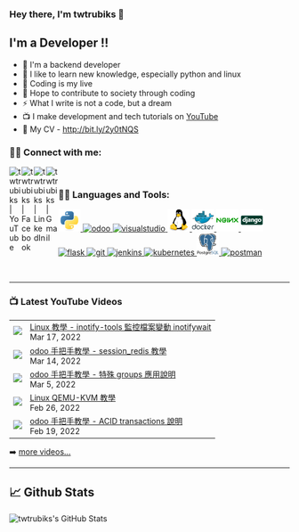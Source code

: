 ### Hey there, I'm twtrubiks 👋

## I'm a Developer !!

- 🔭 I'm a backend developer
- 🌱 I like to learn new knowledge, especially python and linux
- 👯 Coding is my live
- 🥅 Hope to contribute to society through coding
- ⚡  What I write is not a code, but a dream
- 📺 I make development and tech tutorials on [YouTube](https://www.youtube.com/user/blue524326)
- 🔭 My CV - http://bit.ly/2y0tNQS

### 🙋‍♂️ Connect with me:

[<img align="left" alt="twtrubiks | YouTube" width="22px" src="https://cdn.jsdelivr.net/npm/simple-icons@v3/icons/youtube.svg" />][youtube]
[<img align="left" alt="twtrubiks | Facebook" width="22px" src="https://cdn.jsdelivr.net/npm/simple-icons@v3/icons/facebook.svg" />][facebook]
[<img align="left" alt="twtrubiks | LinkedIn" width="22px" src="https://cdn.jsdelivr.net/npm/simple-icons@v3/icons/linkedin.svg" />][linkedin]
[<img align="left" alt="twtrubiks | Gmail" width="22px" src="https://cdn.jsdelivr.net/npm/simple-icons@v3/icons/gmail.svg" />][gmail]

<br />

### 👨‍💻 Languages and Tools:

<p align="left"> <a href="https://www.python.org" target="_blank"> <img src="https://raw.githubusercontent.com/devicons/devicon/master/icons/python/python-original.svg" alt="python" width="40" height="40"/> <a href="https://www.odoo.com/" target="_blank"> <img src="https://upload.wikimedia.org/wikipedia/commons/thumb/5/50/Odoo_logo.svg/320px-Odoo_logo.svg.png" alt="odoo" width="65" height="40"/> </a> <a href="https://code.visualstudio.com/" target="_blank"> <img src="https://upload.wikimedia.org/wikipedia/commons/thumb/9/9a/Visual_Studio_Code_1.35_icon.svg/240px-Visual_Studio_Code_1.35_icon.svg.png" alt="visualstudio" width="40" height="40"/> </a> <a href="https://www.linux.org/" target="_blank"> <img src="https://raw.githubusercontent.com/devicons/devicon/master/icons/linux/linux-original.svg" alt="linux" width="40" height="40"/> <a href="https://www.docker.com/" target="_blank"> <img src="https://raw.githubusercontent.com/devicons/devicon/master/icons/docker/docker-original-wordmark.svg" alt="docker" width="40" height="40"/> </a> </a> <a href="https://www.nginx.com" target="_blank"> <img src="https://raw.githubusercontent.com/devicons/devicon/master/icons/nginx/nginx-original.svg" alt="nginx" width="40" height="40"/> </a> </a> <a href="https://www.djangoproject.com/" target="_blank"> <img src="https://raw.githubusercontent.com/devicons/devicon/master/icons/django/django-original.svg" alt="django" width="40" height="40"/> </a> <a href="https://flask.palletsprojects.com/" target="_blank"> <img src="https://www.vectorlogo.zone/logos/pocoo_flask/pocoo_flask-icon.svg" alt="flask" width="40" height="40"/> </a> <a href="https://git-scm.com/" target="_blank"> <img src="https://www.vectorlogo.zone/logos/git-scm/git-scm-icon.svg" alt="git" width="40" height="40"/> </a> <a href="https://www.jenkins.io" target="_blank"> <img src="https://www.vectorlogo.zone/logos/jenkins/jenkins-icon.svg" alt="jenkins" width="40" height="40"/> </a> <a href="https://kubernetes.io" target="_blank"> <img src="https://www.vectorlogo.zone/logos/kubernetes/kubernetes-icon.svg" alt="kubernetes" width="40" height="40"/> </a> <a href="https://www.postgresql.org" target="_blank"> <img src="https://raw.githubusercontent.com/devicons/devicon/master/icons/postgresql/postgresql-original-wordmark.svg" alt="postgresql" width="40" height="40"/> </a> <a href="https://postman.com" target="_blank"> <img src="https://www.vectorlogo.zone/logos/getpostman/getpostman-icon.svg" alt="postman" width="40" height="40"/> </a> </p>

<br />

---

### 📺 Latest YouTube Videos

<table>
    <tbody>
<!-- YOUTUBE:START --><tr><td><a href="https://www.youtube.com/watch?v=BsQqH40eOKY"><img width="140px" src="https://i.ytimg.com/vi/BsQqH40eOKY/mqdefault.jpg"></a></td>
<td><a href="https://www.youtube.com/watch?v=BsQqH40eOKY">Linux 教學 - inotify-tools 監控檔案變動 inotifywait</a><br/>Mar 17, 2022</td></tr>
<tr><td><a href="https://www.youtube.com/watch?v=WD7W9RwusS0"><img width="140px" src="https://i.ytimg.com/vi/WD7W9RwusS0/mqdefault.jpg"></a></td>
<td><a href="https://www.youtube.com/watch?v=WD7W9RwusS0">odoo 手把手教學 - session_redis 教學</a><br/>Mar 14, 2022</td></tr>
<tr><td><a href="https://www.youtube.com/watch?v=PSiDfM840NI"><img width="140px" src="https://i.ytimg.com/vi/PSiDfM840NI/mqdefault.jpg"></a></td>
<td><a href="https://www.youtube.com/watch?v=PSiDfM840NI">odoo 手把手教學 - 特殊 groups 應用說明</a><br/>Mar 5, 2022</td></tr>
<tr><td><a href="https://www.youtube.com/watch?v=702H2gkJzCE"><img width="140px" src="https://i.ytimg.com/vi/702H2gkJzCE/mqdefault.jpg"></a></td>
<td><a href="https://www.youtube.com/watch?v=702H2gkJzCE">Linux QEMU-KVM 教學</a><br/>Feb 26, 2022</td></tr>
<tr><td><a href="https://www.youtube.com/watch?v=M36CNiK9xrM"><img width="140px" src="https://i.ytimg.com/vi/M36CNiK9xrM/mqdefault.jpg"></a></td>
<td><a href="https://www.youtube.com/watch?v=M36CNiK9xrM">odoo 手把手教學 - ACID transactions 說明</a><br/>Feb 19, 2022</td></tr>
<!-- YOUTUBE:END -->
    </tbody>
</table>

➡️ [more videos...](https://www.youtube.com/user/blue524326)

---

## 📈 Github Stats

<p align="left">
  <img align="left" alt="twtrubiks's GitHub Stats" src="https://github-readme-stats.vercel.app/api?username=twtrubiks&show_icons=true&hide_border=true" />
</p>

[youtube]: https://www.youtube.com/user/blue524326
[linkedin]: https://www.linkedin.com/in/twtrubiks-a09330145/
[facebook]: https://www.facebook.com/TWTRubiks
[gmail]: mailto:twtrubiks@gmail.com
